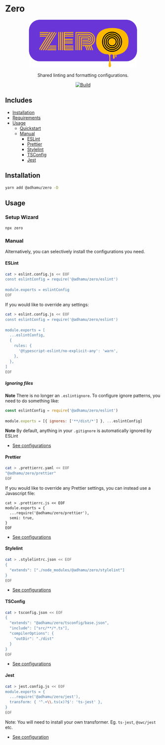 # Zero

<div align="center">
  <img src="https://raw.githubusercontent.com/adhamu/zero/main/logo.png" alt="drawing" width="350"/>

Shared linting and formatting configurations.

[![Build](https://github.com/adhamu/zero/workflows/CI/badge.svg)](https://github.com/adhamu/zero/actions)

</div>

## Includes

- [Installation](#installation)
- [Requirements](#requirements)
- [Usage](#usage)
  - [Quickstart](#quickstart)
  - [Manual](#manual)
    - [ESLint](#eslint)
    - [Prettier](#prettier)
    - [Stylelint](#stylelint)
    - [TSConfig](#tsconfig)
    - [Jest](#jest)

## Installation

```sh
yarn add @adhamu/zero -D
```

## Usage

### Setup Wizard

```sh
npx zero
```

### Manual

Alternatively, you can selectively install the configurations you need.

#### ESLint

```sh
cat > eslint.config.js << EOF
const eslintConfig = require('@adhamu/zero/eslint')

module.exports = eslintConfig
EOF
```

If you would like to override any settings:

```sh
cat > eslint.config.js << EOF
const eslintConfig = require('@adhamu/zero/eslint')

module.exports = [
  ...eslintConfig,
  {
    rules: {
      '@typescript-eslint/no-explicit-any': 'warn',
    },
  },
]
EOF
```

##### Ignoring files

**Note** There is no longer an `.eslintignore`. To configure ignore patterns, you need to do something like:

```javascript
const eslintConfig = require('@adhamu/zero/eslint')

module.exports = [{ ignores: ['**/dist/*'] }, ...eslintConfig]
```

**Note** By default, anything in your `.gitignore` is automatically ignored by ESLint

- [See configurations](./eslint)

#### Prettier

```sh
cat > .prettierrc.yaml << EOF
"@adhamu/zero/prettier"
EOF
```

If you would like to override any Prettier settings, you can instead use a Javascript file:

```shell
cat > .prettierrc.js << EOF
module.exports = {
  ...require('@adhamu/zero/prettier'),
  semi: true,
}
EOF
```

- [See configurations](./prettier)

#### Stylelint

```sh
cat > .stylelintrc.json << EOF
{
  "extends": ["./node_modules/@adhamu/zero/stylelint"]
}
EOF
```

- [See configurations](./stylelint)

#### TSConfig

```sh
cat > tsconfig.json << EOF
{
  "extends": "@adhamu/zero/tsconfig/base.json",
  "include": ["src/**/*.ts"],
  "compilerOptions": {
    "outDir": "./dist"
  }
}
EOF
```

- [See configurations](./tsconfig)

#### Jest

```sh
cat > jest.config.js << EOF
module.exports = {
  ...require('@adhamu/zero/jest'),
  transform: { '^.+\\.ts(x)?$': 'ts-jest' },
}
EOF
```

Note: You will need to install your own transformer. Eg. `ts-jest`, `@swc/jest` etc.

- [See configuration](./jest)
